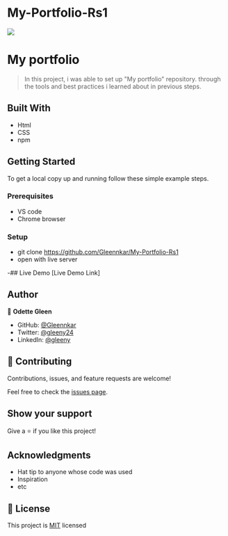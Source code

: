 # My-Portfolio-Rs1
![](https://img.shields.io/badge/Microverse-blueviolet)

# My portfolio

> In this project, i was able to set up "My portfolio" repository. through the tools and best practices i learned about in previous steps. 


## Built With

- Html
- CSS
- npm


## Getting Started



To get a local copy up and running follow these simple example steps.

### Prerequisites
- VS code
- Chrome browser

### Setup
- git clone https://github.com/Gleennkar/My-Portfolio-Rs1
- open with live server



-## Live Demo
[Live Demo Link]




## Author

👤 **Odette Gleen**

- GitHub: [@Gleennkar](https://github.com/Gleennkar)
- Twitter: [@gleeny24](https://twitter.com/twitterhandle)
- LinkedIn: [@gleeny](https://www.linkedin.com/in/gleeny-nkar-aa3917182)


## 🤝 Contributing

Contributions, issues, and feature requests are welcome!

Feel free to check the [issues page](../../issues/).

## Show your support

Give a ⭐️ if you like this project!

## Acknowledgments

- Hat tip to anyone whose code was used
- Inspiration
- etc

## 📝 License

This project is [MIT](./MIT.md) licensed